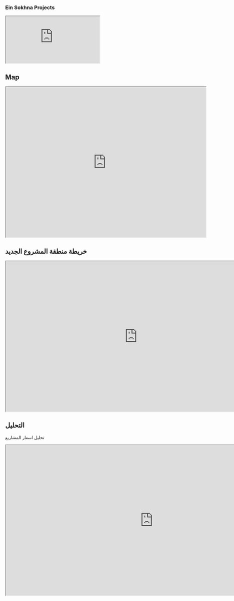 ### Ein Sokhna Projects
<iframe src="https://docs.google.com/spreadsheets/d/1fZUQb8USx_2UvKAhWl6D3uMI6ega1YYEves3wXCxxog/edit#gid=0&amp;single=true&amp;widget=true&amp;headers=false"></iframe>

## Map
<iframe src="https://www.google.com/maps/d/embed?mid=1tf2QF4gb3HtwodAP9akl8tg7KmQNZMTH" width="640" height="480"></iframe>

## خريطة منطقة المشروع الجديد
<iframe src="https://nour-rabea.github.io/leaflet-map-simple/" width="840" height="480"></iframe>

## التحليل
تحليل اسعار المشاريع
<iframe src="https://nour-rabea.github.io/chartjs-bar./" width="940" height="480"></iframe>
